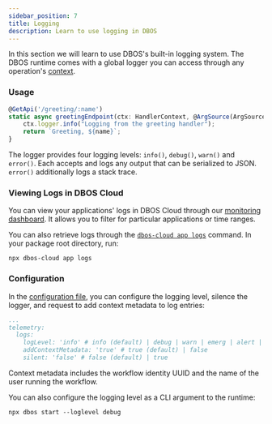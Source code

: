 ```yaml
---
sidebar_position: 7
title: Logging
description: Learn to use logging in DBOS
---
```


In this section we will learn to use DBOS's built-in logging system.
The DBOS runtime comes with a global logger you can access through any operation's [context](../reference/contexts.md).

### Usage

```javascript
@GetApi('/greeting/:name')
static async greetingEndpoint(ctx: HandlerContext, @ArgSource(ArgSources.URL) name: string) {
    ctx.logger.info("Logging from the greeting handler");
    return `Greeting, ${name}`;
}
```

The logger provides four logging levels: `info()`, `debug()`, `warn()` and `error()`.
Each accepts and logs any output that can be serialized to JSON.
`error()` additionally logs a stack trace.

### Viewing Logs in DBOS Cloud

You can view your applications' logs in DBOS Cloud through our [monitoring dashboard](..//../cloud-tutorials/monitoring-dashboard.md). It allows you to filter for particular applications or time ranges.

You can also retrieve logs through the [`dbos-cloud app logs`](../../cloud-tutorials/cloud-cli.md#npx-dbos-cloud-app-logs) command.
In your package root directory, run:

```shell
npx dbos-cloud app logs
```



### Configuration

In the [configuration file](../reference/configuration), you can configure the logging level, silence the logger, and request to add context metadata to log entries:
```yaml
...
telemetry:
  logs:
    logLevel: 'info' # info (default) | debug | warn | emerg | alert | crit | error
    addContextMetadata: 'true' # true (default) | false
    silent: 'false' # false (default) | true
```

Context metadata includes the workflow identity UUID and the name of the user running the workflow.

You can also configure the logging level as a CLI argument to the runtime:
```shell
npx dbos start --loglevel debug
```
